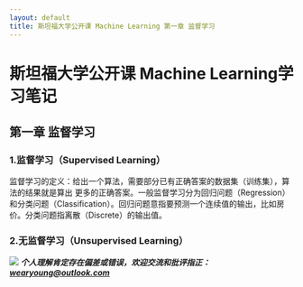 ```yaml
---
layout: default
title: 斯坦福大学公开课 Machine Learning 第一章 监督学习
---
```


# 斯坦福大学公开课 Machine Learning学习笔记 #


##  第一章 监督学习  ##
###   1.监督学习（Supervised Learning）   ###
监督学习的定义：给出一个算法，需要部分已有正确答案的数据集（训练集），算法的结果就是算出
更多的正确答案。一般监督学习分为回归问题（Regression）和分类问题（Classification）。回归问题意指要预测一个连续值的输出，比如房价。分类问题指离散（Discrete）的输出值。

###   2.无监督学习（Unsupervised Learning）   ###



![](https://raw.githubusercontent.com/wearyoung/pictures_repo/master/pass.JPG)
***个人理解肯定存在偏差或错误，欢迎交流和批评指正： wearyoung@outlook.com***